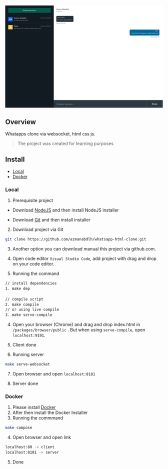 ![demo](./demo.png)

## Overview
Whatapps clone via websocket, html css js. 
> The project was created for learning purposes

## Install
* [Local](docker)
* [Docker](Docker)


### Local
1. Prerequisite project
  * Download [NodeJS](https://nodejs.org/en) and then install NodeJS installer

  * Download [Git](https://www.git-scm.com/) and then install installer

2. Download project via Git
```bash
git clone https://github.com/azmanabdlh/whatsapp-html-clone.git
```
3. Another option you can download manual this project via github.com.

4. Open code editor `Visual Studio Code`, add project with drag and drop on your code editor.

5. Running the command
```bash
// install dependencies
1. make dep 

// compile script
2. make compile
// or using live compile
3. make serve-compile
```

4. Open your browser (Chrome) and drag and drop index.html in  `/packages/browser/public` . But when using `serve-compile`, open `localhost:9191`.

5. Client done


6. Running server
```bash
make serve-websocket
```

7. Open browser and open `localhost:8181`

8. Server done

### Docker
1. Please install [Docker](https://www.docker.com/)
2. After then install the Docker Installer
3. Running the commmand
```bash
make compose
```
4. Open browser and open link
```bash
localhost:80 -> client
localhost:8181 -> server
```
5. Done